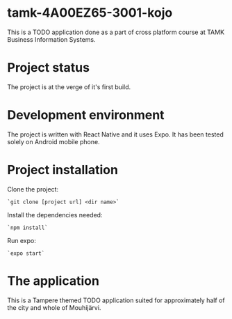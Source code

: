 # tamk-4A00EZ65-3001-kojo
This is a TODO application done as a part of cross platform course at TAMK Business Information Systems. 

# Project status
The project is at the verge of it's first build.

# Development environment
The project is written with React Native and it uses Expo.
It has been tested solely on Android mobile phone.

# Project installation
Clone the project:
    
    `git clone [project url] <dir name>`

Install the dependencies needed:
    
    `npm install`

Run expo:
    
    `expo start`

# The application
This is a Tampere themed TODO application suited for approximately half of the city and whole of Mouhijärvi. 
